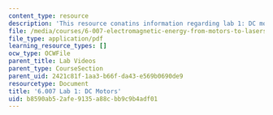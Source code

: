 ```yaml
---
content_type: resource
description: 'This resource conatins information regarding lab 1: DC motors.'
file: /media/courses/6-007-electromagnetic-energy-from-motors-to-lasers-spring-2011/b8590ab52afe9135a88cbb9c9b4adf01_MIT6_007S11_lab1.pdf
file_type: application/pdf
learning_resource_types: []
ocw_type: OCWFile
parent_title: Lab Videos
parent_type: CourseSection
parent_uid: 2421c81f-1aa3-b66f-da43-e569b0690de9
resourcetype: Document
title: '6.007 Lab 1: DC Motors'
uid: b8590ab5-2afe-9135-a88c-bb9c9b4adf01
---
```

